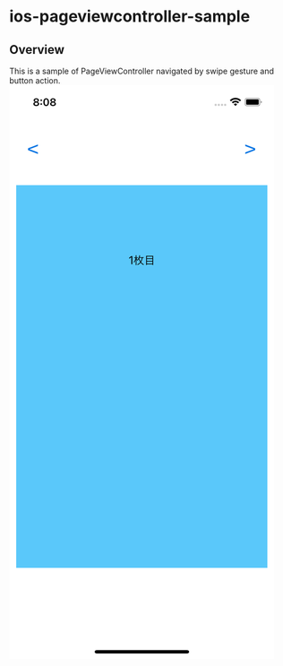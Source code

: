 # ios-pageviewcontroller-sample

## Overview
This is a sample of PageViewController navigated by swipe gesture and button action.
![スクリーンショット１](/ScreenShot1.png) 
